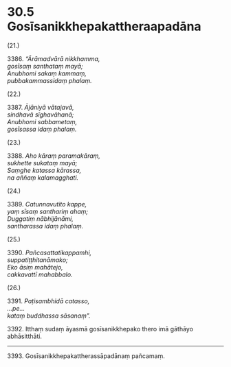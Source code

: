# 30.5 Gosīsanikkhepakattheraapadāna

(21.)

3386\. _“Ārāmadvārā nikkhamma,_  
_gosīsaṃ santhataṃ mayā;_  
_Anubhomi sakaṃ kammaṃ,_  
_pubbakammassidaṃ phalaṃ._  

(22.)

3387\. _Ājāniyā vātajavā,_  
_sindhavā sīghavāhanā;_  
_Anubhomi sabbametaṃ,_  
_gosīsassa idaṃ phalaṃ._  

(23.)

3388\. _Aho kāraṃ paramakāraṃ,_  
_sukhette sukataṃ mayā;_  
_Saṃghe katassa kārassa,_  
_na aññaṃ kalamagghati._  

(24.)

3389\. _Catunnavutito kappe,_  
_yaṃ sīsaṃ santhariṃ ahaṃ;_  
_Duggatiṃ nābhijānāmi,_  
_santharassa idaṃ phalaṃ._  

(25.)

3390\. _Pañcasattatikappamhi,_  
_suppatiṭṭhitanāmako;_  
_Eko āsiṃ mahātejo,_  
_cakkavattī mahabbalo._  

(26.)

3391\. _Paṭisambhidā catasso,_  
_…pe…_  
_kataṃ buddhassa sāsanaṃ”._  

3392\. Itthaṃ sudaṃ āyasmā gosīsanikkhepako thero imā gāthāyo abhāsitthāti.

---

3393\. Gosīsanikkhepakattherassāpadānaṃ pañcamaṃ.
